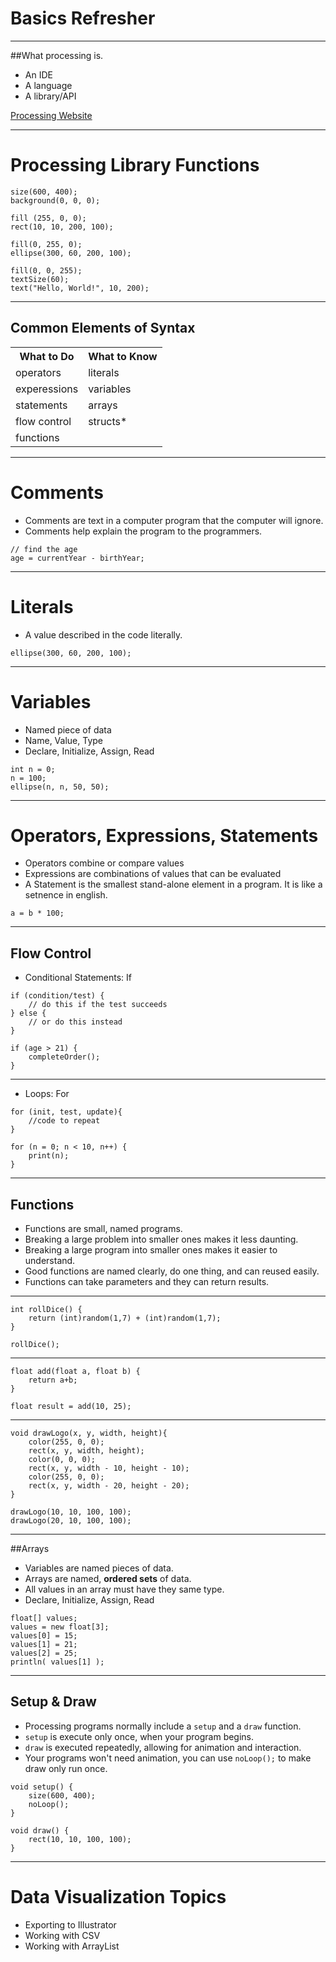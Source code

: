 # Basics Refresher

------

##What processing is.

- An IDE
- A language
- A library/API

[Processing Website](http://www.processing.org)

---

# Processing Library Functions

```
size(600, 400);
background(0, 0, 0);

fill (255, 0, 0);
rect(10, 10, 200, 100);

fill(0, 255, 0);
ellipse(300, 60, 200, 100);

fill(0, 0, 255);
textSize(60);
text("Hello, World!", 10, 200);
```


------

## Common Elements of Syntax

<table>
	<tr>	<th>What to Do</th>			<th>What to Know</th>	</tr>
	<tr>	<td>operators</td>			<td>literals</td> 		</tr>
	<tr>	<td>experessions</td>		<td>variables</td> 		</tr>
	<tr>	<td>statements</td>			<td>arrays</td> 		</tr>
	<tr>	<td>flow control</td>		<td>structs<super>*</super></td> 		</tr>
	<tr>	<td>functions</td>			<td></td> 		</tr>
</table>

---

# Comments

- Comments are text in a computer program that the computer will ignore.
- Comments help explain the program to the programmers.

```
// find the age
age = currentYear - birthYear;
```

---

# Literals
	
- A value described in the code literally.

```
ellipse(300, 60, 200, 100);
```

---

# Variables
	
- Named piece of data
- Name, Value, Type
- Declare, Initialize, Assign, Read

```
int n = 0;
n = 100;
ellipse(n, n, 50, 50);
```

---

# Operators, Expressions, Statements

- Operators combine or compare values
- Expressions are combinations of values that can be evaluated
- A Statement is the smallest stand-alone element in a program. It is like a setnence in english.

```
a = b * 100;
```

---

## Flow Control
	
- Conditional Statements: If

```
if (condition/test) {
	// do this if the test succeeds
} else {
	// or do this instead
}

if (age > 21) {
	completeOrder();
}
```

---

- Loops: For

```
for (init, test, update){
	//code to repeat
}

for (n = 0; n < 10, n++) {
	print(n);
}
```

---

## Functions 
	
- Functions are small, named programs.
- Breaking a large problem into smaller ones makes it less daunting.
- Breaking a large program into smaller ones makes it easier to understand.
- Good functions are named clearly, do one thing, and can reused easily.
- Functions can take parameters and they can return results.

---

```
int rollDice() {
	return (int)random(1,7) + (int)random(1,7);
}

rollDice();
```

---

```
float add(float a, float b) {
	return a+b;
}

float result = add(10, 25);
```

---

```
void drawLogo(x, y, width, height){
	color(255, 0, 0);
	rect(x, y, width, height);
	color(0, 0, 0);
	rect(x, y, width - 10, height - 10);
	color(255, 0, 0);
	rect(x, y, width - 20, height - 20);
}

drawLogo(10, 10, 100, 100);
drawLogo(20, 10, 100, 100);
```

---

##Arrays

- Variables are named pieces of data.
- Arrays are named, **ordered sets** of data.
- All values in an array must have they same type.
- Declare, Initialize, Assign, Read

```
float[] values;
values = new float[3];
values[0] = 15;
values[1] = 21;
values[2] = 25;
println( values[1] );
```

---

## Setup & Draw
	
- Processing programs normally include a `setup` and a `draw` function.
- `setup` is execute only once, when your program begins.
- `draw` is executed repeatedly, allowing for animation and interaction.
- Your programs won't need animation, you can use `noLoop();` to make draw only run once.

```
void setup() {
	size(600, 400);
	noLoop();
}

void draw() {
	rect(10, 10, 100, 100);
}
```

------

# Data Visualization Topics

- Exporting to Illustrator
- Working with CSV
- Working with ArrayList
